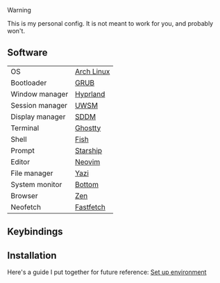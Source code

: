 > [!WARNING]
> This is my personal config. It is not meant to work for you, and probably won't.

## Software

<table>
    <tbody>
        <tr>
            <td>OS</td>
            <td><a href="https://archlinux.org/">Arch Linux</a></td>
        </tr>
        <tr>
            <td>Bootloader</td>
            <td><a href="https://www.gnu.org/software/grub/">GRUB</a></td>
        </tr>
        <tr>
            <td>Window manager</td>
            <td><a href="https://hyprland.org/">Hyprland</a></td>
        </tr>
        <tr>
            <td>Session manager</td>
            <td><a href="https://github.com/Vladimir-csp/uwsm">UWSM</a></td>
        </tr>
        <tr>
            <td>Display manager</td>
            <td><a href="https://github.com/sddm/sddm">SDDM</a></td>
        </tr>
        <tr>
            <td>Terminal</td>
            <td><a href="https://ghostty.org/">Ghostty</a></td>
        </tr>
        <tr>
            <td>Shell</td>
            <td><a href="https://github.com/fish-shell/fish-shell">Fish</a></td>
        </tr>
        <tr>
            <td>Prompt</td>
            <td><a href="https://github.com/starship/starship">Starship</a></td>
        </tr>
        <tr>
            <td>Editor</td>
            <td><a href="https://github.com/neovim/neovim">Neovim</a></td>
        </tr>
        <tr>
            <td>File manager</td>
            <td><a href="https://github.com/sxyazi/yazi">Yazi</a></td>
        </tr>
        <tr>
            <td>System monitor</td>
            <td><a href="https://github.com/ClementTsang/bottom">Bottom</a></td>
        </tr>
        <tr>
            <td>Browser</td>
            <td><a href="https://zen-browser.app/">Zen</a></td>
        </tr>
        <tr>
            <td>Neofetch</td>
            <td><a href="https://github.com/fastfetch-cli/fastfetch">Fastfetch</a></td>
        </tr>
    </tbody>
</table>

## Keybindings

## Installation
Here's a guide I put together for future reference: [Set up environment](https://github.com/uiriansan/hyprdots/wiki/Environment)
